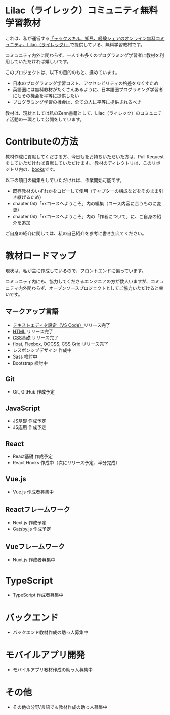 # Lilac（ライレック）コミュニティ無料学習教材

これは、私が運営する[「テックスキル、知見、経験シェアのオンライン無料コミュニティ、Lilac（ライレック）」](https://note.com/frontendlifeinde/n/n908ff993eb55)で提供している、無料学習教材です。

コミュニティ内外に関わらず、一人でも多くのプログラミング学習者に教材を利用していただければ嬉しいです。

このプロジェクトは、以下の目的のもと、進めています。

- 日本のプログラミング学習コスト、アクセシビリティの格差をなくすため
- 英語圏には無料教材がたくさんあるように、日本語圏プログラミング学習者にもその機会を平等に提供したい
- プログラミング学習の機会は、全ての人に平等に提供されるべき

教材は、現状としては私のZenn書籍として、Lilac（ライレック）のコミュニティ活動の一環として公開をしています。

# Contributeの方法

教材作成に貢献してくださる方、今日もをお持ちいただいた方は、Pull Requestをしていただければ貢献していただけます。
教材のディレクトリは、このリポジトリ内の、[books](https://github.com/schabibi1/zenn-contents/tree/main/books)です。

以下の項目の編集をしていただければ、作業開始可能です。

- 既存教材のいずれかをコピーして使用（チャプターの構成などをそのまま引き継げるため）
- chapter 0の「xxコースへようこそ」内の編集（コース内容に合うものに変更）
- chapter 0の「xxコースへようこそ」内の「作者について」に、ご自身の紹介を追加

ご自身の紹介に関しては、私の自己紹介を参考に書き加えてください。

# 教材ロードマップ

現状は、私が主に作成しているので、フロントエンドに偏っています。

コミュニティ内にも、協力してくださるエンジニアの方が数人いますが、コミュニティ内外関わらず、オープンソースプロジェクトとしてご協力いただけると幸いです。

## マークアップ言語
- [テキストエディタ設定（VS Code）](https://zenn.dev/arisa_dev/books/markup-lesson0)リリース完了
- [HTML](https://zenn.dev/arisa_dev/books/markup-lesson1) リリース完了
- [CSS基礎](https://zenn.dev/arisa_dev/books/markup-lesson2) リリース完了
- [float](https://zenn.dev/arisa_dev/books/markup-lesson3), [Flexbox](https://zenn.dev/arisa_dev/books/markup-lesson4), [OOCSS](https://zenn.dev/arisa_dev/books/markup-lesson5), [CSS Grid](https://zenn.dev/arisa_dev/books/markup-lesson6) リリース完了
- レスポンシブデザイン 作成中
- Sass 検討中
- Bootstrap 検討中

## Git
- Git, GitHub 作成予定

## JavaScript
- JS基礎 作成予定
- JS応用 作成予定

## React
- React基礎 作成予定
- React Hooks 作成中（次にリリース予定、半分完成）

## Vue.js
- Vue.js 作成者募集中

## Reactフレームワーク
- Next.js 作成予定
- Gatsby.js 作成予定

## Vueフレームワーク
- Nuxt.js 作成者募集中

# TypeScript
- TypeScript 作成者募集中

# バックエンド
- バックエンド教材作成の助っ人募集中

# モバイルアプリ開発
- モバイルアプリ教材作成の助っ人募集中

# その他
- その他の分野/言語でも教材作成の助っ人募集中